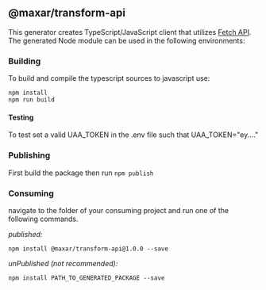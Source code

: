 ## @maxar/transform-api

This generator creates TypeScript/JavaScript client that utilizes [Fetch API](https://fetch.spec.whatwg.org/). The generated Node module can be used in the following environments:


### Building

To build and compile the typescript sources to javascript use:
```
npm install
npm run build
```

#### Testing

To test set a valid UAA_TOKEN in the .env file such that UAA_TOKEN="ey...."

### Publishing

First build the package then run ```npm publish```

### Consuming

navigate to the folder of your consuming project and run one of the following commands.

_published:_

```
npm install @maxar/transform-api@1.0.0 --save
```

_unPublished (not recommended):_

```
npm install PATH_TO_GENERATED_PACKAGE --save
